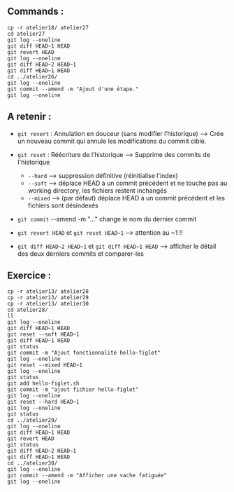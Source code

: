## Commands :

```
cp -r atelier18/ atelier27
cd atelier27
git log --oneline
git diff HEAD~1 HEAD
git revert HEAD
git log --oneline
git diff HEAD~2 HEAD~1
git diff HEAD~1 HEAD
cd ../atelier26/
git log --oneline
git commit --amend -m "Ajout d'une étape."
git log --oneline
```

## A retenir : 

- `git revert` : Annulation en douceur (sans modifier l’historique) --> Crée un nouveau commit qui annule les modifications du commit ciblé.
- `git reset` : Réécriture de l’historique --> Supprime des commits de l'historique
  - `--hard` --> suppression définitive (réinitialise l'index)
  - `--soft` --> déplace HEAD à un commit précédent et ne touche pas au working directory, les fichiers restent inchangés
  - `--mixed` --> (par défaut) déplace HEAD à un commit précédent et les fichiers sont désindexés
- `git commit` --amend -m "..." change le nom du dernier commit

- `git revert HEAD`  et  `git reset HEAD~1` --> attention au ~1 !!
- `git diff HEAD~2 HEAD~1` et `git diff HEAD~1 HEAD` --> afficher le détail des deux derniers commits et comparer-les

## Exercice : 

```
cp -r atelier13/ atelier28
cp -r atelier13/ atelier29
cp -r atelier13/ atelier30
cd atelier28/
ll
git log --oneline
git diff HEAD~1 HEAD
git reset --soft HEAD~1
git diff HEAD~1 HEAD
git status
git commit -m "Ajout fonctionnalité hello-figlet"
git log --oneline
git reset --mixed HEAD~1
git log --oneline
git status
git add hello-figlet.sh
git commit -m "ajout fichier hello-figlet"
git log --oneline
git reset --hard HEAD~1
git log --oneline
git status
cd ../atelier29/
git log --oneline
git diff HEAD~1 HEAD
git revert HEAD
git status
git diff HEAD~2 HEAD~1
git diff HEAD~1 HEAD
cd ../atelier30/
git log --oneline
git commit --amend -m "Afficher une vache fatiguée"
git log --oneline
```

